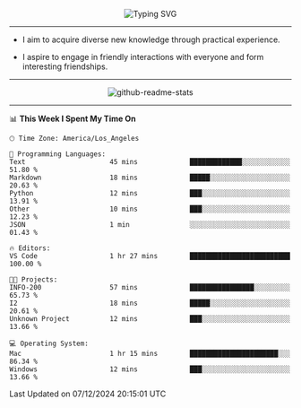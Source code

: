 <p align="center">
  <img src="https://readme-typing-svg.demolab.com?font=Fira+Code&weight=500&size=32&duration=2500&pause=1600&center=true&vCenter=true&random=false&width=1024&height=64&lines=Hi+there+%F0%9F%91%8B;I'm+delighted+you+could+make+it+here+%F0%9F%8E%89;I'm+Harry%2C+a+college+student+still+finding+my+way" alt="Typing SVG" />
</p>


---


- I aim to acquire diverse new knowledge through practical experience.

- I aspire to engage in friendly interactions with everyone and form interesting friendships.


---


<p align="center">
  <img src="https://github-readme-stats.vercel.app/api?username=Harry-Jing&show_icons=true" alt="github-readme-stats"/>
</p>


---

<!--START_SECTION:waka-->
📊 **This Week I Spent My Time On** 

```text
🕑︎ Time Zone: America/Los_Angeles

💬 Programming Languages: 
Text                     45 mins             █████████████░░░░░░░░░░░░   51.80 % 
Markdown                 18 mins             █████░░░░░░░░░░░░░░░░░░░░   20.63 % 
Python                   12 mins             ███░░░░░░░░░░░░░░░░░░░░░░   13.91 % 
Other                    10 mins             ███░░░░░░░░░░░░░░░░░░░░░░   12.23 % 
JSON                     1 min               ░░░░░░░░░░░░░░░░░░░░░░░░░   01.43 % 

🔥 Editors: 
VS Code                  1 hr 27 mins        █████████████████████████   100.00 % 

🐱‍💻 Projects: 
INFO-200                 57 mins             ████████████████░░░░░░░░░   65.73 % 
I2                       18 mins             █████░░░░░░░░░░░░░░░░░░░░   20.61 % 
Unknown Project          12 mins             ███░░░░░░░░░░░░░░░░░░░░░░   13.66 % 

💻 Operating System: 
Mac                      1 hr 15 mins        ██████████████████████░░░   86.34 % 
Windows                  12 mins             ███░░░░░░░░░░░░░░░░░░░░░░   13.66 % 
```


 Last Updated on 07/12/2024 20:15:01 UTC
<!--END_SECTION:waka-->
